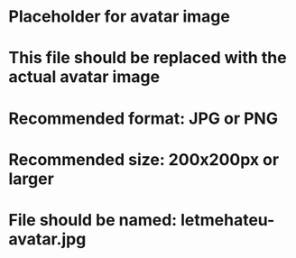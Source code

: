 # Placeholder for avatar image
# This file should be replaced with the actual avatar image
# Recommended format: JPG or PNG
# Recommended size: 200x200px or larger
# File should be named: letmehateu-avatar.jpg
